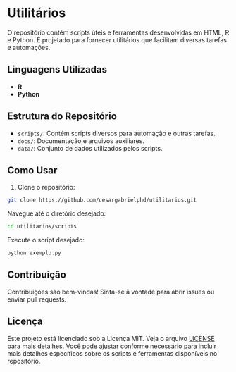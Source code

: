# Utilitários

O repositório contém scripts úteis e ferramentas desenvolvidas em HTML, R e Python. É projetado para fornecer utilitários que facilitam diversas tarefas e automações.

## Linguagens Utilizadas
- **R**
- **Python**

## Estrutura do Repositório

- `scripts/`: Contém scripts diversos para automação e outras tarefas.
- `docs/`: Documentação e arquivos auxiliares.
- `data/`: Conjunto de dados utilizados pelos scripts.

## Como Usar

1. Clone o repositório:
```sh
git clone https://github.com/cesargabrielphd/utilitarios.git
```
Navegue até o diretório desejado:
```sh
cd utilitarios/scripts
```
Execute o script desejado:
```sh
python exemplo.py
```
## Contribuição

Contribuições são bem-vindas! Sinta-se à vontade para abrir issues ou enviar pull requests.

## Licença
Este projeto está licenciado sob a Licença MIT. Veja o arquivo [LICENSE](github/LICENSE) para mais detalhes.
Você pode ajustar conforme necessário para incluir mais detalhes específicos sobre os scripts e ferramentas disponíveis no repositório.
